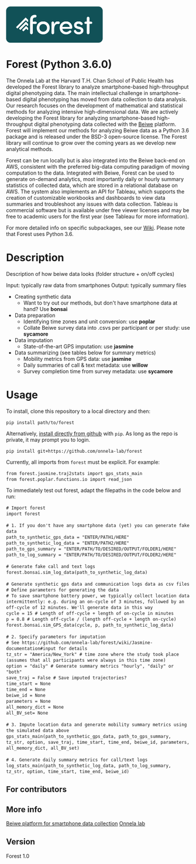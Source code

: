 <p align="left">
  <img width="264" height="99" src="https://github.com/onnela-lab/forest/blob/master/forest-logo-color.png">
</p>

# Forest (Python 3.6.0)
The Onnela Lab at the Harvard T.H. Chan School of Public Health has developed the Forest library to analyze smartphone-based high-throughput digital phenotyping data. The main intellectual challenge in smartphone-based digital phenotyping has moved from data collection to data analysis. Our research focuses on the development of mathematical and statistical methods for analyzing intensive high-dimensional data. We are actively developing the Forest library for analyzing smartphone-based high-throughput digital phenotyping data collected with the [Beiwe](https://github.com/onnela-lab/beiwe-backend) platform. Forest will implement our methods for analyzing Beiwe data as a Python 3.6 package and is released under the BSD-3 open-source license. The Forest library will continue to grow over the coming years as we develop new analytical methods.

Forest can be run locally but is also integrated into the Beiwe back-end on AWS, consistent with the preferred big-data computing paradigm of moving computation to the data. Integrated with Beiwe, Forest can be used to generate on-demand analytics, most importantly daily or hourly summary statistics of collected data, which are stored in a relational database on AWS. The system also implements an API for Tableau, which supports the creation of customizable workbooks and dashboards to view data summaries and troubleshoot any issues with data collection. Tableau is commercial software but is available under free viewer licenses and may be free to academic users for the first year (see Tableau for more information).

For more detailed info on specific subpackages, see our [Wiki](https://github.com/onnela-lab/forest/wiki). Please note that Forest uses Python 3.6.

# Description

Description of how beiwe data looks (folder structure + on/off cycles)

Input: typically raw data from smartphones
Output: typically summary files
-	Creating synthetic data
    - Want to try out our methods, but don't have smartphone data at hand? Use **bonsai**
-	Data preparation
    - Identifying time zones and unit conversion: use **poplar**
    - Collate Beiwe survey data into .csvs per participant or per study: use **sycamore**
-	Data imputation
    - State-of-the-art GPS imputation: use **jasmine**
-	Data summarizing (see tables below for summary metrics)
    - Mobility metrics from GPS data: use **jasmine**
    - Daily summaries of call & text metadata: use **willow**
    - Survey completion time from survey metadata: use **sycamore**
    
# Usage
To install, clone this repository to a local directory and then:
```
pip install path/to/forest
```
Alternatively, [install directly from github](https://pip.pypa.io/en/stable/reference/pip_install/#git) with `pip`. As long as the repo is private, it may prompt you to login.
```
pip install git+https://github.com/onnela-lab/forest
```

Currently, all imports from `forest` must be explicit.  For example:
```
from forest.jasmine.traj2stats import gps_stats_main
from forest.poplar.functions.io import read_json
```

To immediately test out forest, adapt the filepaths in the code below and run:
```
# Import forest
import forest

# 1. If you don't have any smartphone data (yet) you can generate fake data
path_to_synthetic_gps_data = "ENTER/PATH1/HERE"
path_to_synthetic_log_data = "ENTER/PATH2/HERE"
path_to_gps_summary = "ENTER/PATH/TO/DESIRED/OUTPUT/FOLDER1/HERE"
path_to_log_summary = "ENTER/PATH/TO/DESIRED/OUTPUT/FOLDER2/HERE"

# Generate fake call and text logs 
forest.bonsai.sim_log_data(path_to_synthetic_log_data)

# Generate synthetic gps data and communication logs data as csv files
# Define parameters for generating the data
# To save smartphone battery power, we typically collect location data intermittently: e.g. during an on-cycle of 3 minutes, followed by an off-cycle of 12 minutes. We'll generate data in this way
cycle = 15 # Length of off-cycle + length of on-cycle in minutes
p = 0.8 # Length off-cycle / (length off-cycle + length on-cycle)
forest.bonsai.sim_GPS_data(cycle, p, path_to_synthetic_log_data)

# 2. Specify parameters for imputation 
# See https://github.com/onnela-lab/forest/wiki/Jasmine-documentation#input for details
tz_str = "America/New_York" # time zone where the study took place (assumes that all participants were always in this time zone)
option = "daily" # Generate summary metrics "hourly", "daily" or "both"
save_traj = False # Save imputed trajectories?
time_start = None 
time_end = None
beiwe_id = None
parameters = None
all_memory_dict = None
all_BV_set= None

# 3. Impute location data and generate mobility summary metrics using the simulated data above
gps_stats_main(path_to_synthetic_gps_data, path_to_gps_summary, tz_str, option, save_traj, time_start, time_end, beiwe_id, parameters, all_memory_dict, all_BV_set)

# 4. Generate daily summary metrics for call/text logs
log_stats_main(path_to_synthetic_log_data, path_to_log_summary, tz_str, option, time_start, time_end, beiwe_id)
```


## For contributors

## More info

[Beiwe platform for smartphone data collection](https://www.beiwe.org/)
[Onnela lab](https://www.hsph.harvard.edu/onnela-lab/)

## Version 
Forest 1.0
